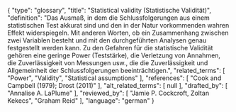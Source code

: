 {
    "type": "glossary",
    "title": "Statistical validity (Statistische Validität)",
    "definition": "Das Ausmaß, in dem die Schlussfolgerungen aus einem statistischen Test akkurat sind und den in der Natur vorkommenden wahren Effekt widerspiegeln. Mit anderen Worten, ob ein Zusammenhang zwischen zwei Variablen besteht und mit den durchgeführten Analysen genau festgestellt werden kann. Zu den Gefahren für die statistische Validität gehören eine geringe Power (Teststärke), die Verletzung von Annahmen, die Zuverlässigkeit von Messungen usw., die die Zuverlässigkeit und Allgemeinheit der Schlussfolgerungen beeinträchtigen.",
    "related_terms": [
        "Power",
        "Validity",
        "Statistical assumptions"
    ],
    "references": [
        "Cook and Campbell (1979); Drost (2011)"
    ],
    "alt_related_terms": [
        null
    ],
    "drafted_by": [
        "Annalise A. LaPlume"
    ],
    "reviewed_by": [
        "Jamie P. Cockcroft, Zoltan Kekecs",
        "Graham Reid"
    ],
    "language": "german"
}
